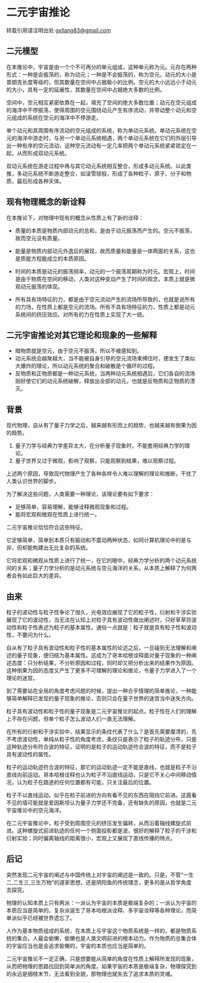 # 二元宇宙推论

转载引用请注明出处
gxllang83@gmail.com

## 二元模型

在本推论中，宇宙是由一个个不可再分的单元组成，这种单元称为元。元存在两种形式：一种是会振荡的，称为动元；一种是不会振荡的，称为空元。动元的大小是普朗克长度等级的，但其数量在空间中占据极小的比例。空元的大小远远小于动元的大小，具有一定的延展性，其数量在空间中占据绝大多数的比例。

空间中，空元相互紧密依靠在一起，填充了空间的绝大多数位置；动元在空元组成的海洋中不停振荡，使得周围的空元围绕动元产生有序流动，并带动整个动元和空元组成的系统在空元的海洋中不停游走。

单个动元和其周围有序流动的空元组成的系统，称为单动元系统。单动元系统在空元的海洋中游走时，与另一个单动元系统相遇，两个单动元系统在它们的外层引导出一种有序的空元流动，这种空元流动有一定几率把两个单动元系统紧紧锁定在一起，从而形成双动元系统。

双动元系统在游走过程中再与其它动元系统相互整合，形成多动元系统。以此类推，多动元系统不断游走整合，如滚雪球般，形成了各种粒子、原子、分子和物质，最后形成各种天体。

## 现有物理概念的新诠释

在本推论下，对物理中现有的概念从性质上有了新的诠释：

* 质量的本质是物质内部动元的总和，是由于动元振荡而产生的。空元不振荡，故而空元没有质量。

* 能量是物质内部动元外逸后的展现，故而质量和能量是一体两面的关系，这也是质能方程能成立的本质原因。

* 时间的本质是动元的振荡频率，动元的一个振荡周期称为时元。宏观上，时间是由于物质在空间的移动，人类对这种变动产生了时间的观念，本质上就是微观动元振荡的体现。

* 所有具有场特征的力，都是由于空元流动产生的流场所导致的，也就是说所有的力场，在性质上都是空元的流场。所有不具有场特征的力，性质上都是动元系统间的挤压效应。对所有的力在性质上实现了大一统。

## 二元宇宙推论对其它理论和现象的一些解释

* 暗物质就是空元，由于空元不振荡，所以不被感知到。
* 动元系统会越聚越大，当不能被自身引导的空元流场束缚住时，便发生了类似大爆炸的理论，所以动元系统的聚合和破散是个循环的过程。
* 反物质和正物质都是一种动元系统，当两种动元系统相遇后，它们各自的流场刚好使它们的动元系统破解，释放出全部的动元，也就是反物质和正物质的湮灭。

## 背景

现代物理，自从有了量子力学之后，越来越有形而上的趋势，也越来越有倒果为因的趋势。

1. 量子力学与经典力学差异太大，在分析量子现象时，不能套用经典力学的理论。
2. 量子世界又过于微观，影响了观察，只能观察到结果，难以观察过程。

上述两个原因，导致现代物理产生了各种各样令人难以理解的理论和推断，干扰了人类认识世界的脚步。

为了解决这些问题，人类需要一种理论，该理论要有如下要求：

* 足够简单，容易理解，能够诠释微观现象和过程。
* 能将宏观和微观在性质上进行统一。

二元宇宙推论恰恰符合这些特征。

它足够简单，简单到本质只有振动和不震动两种状态，如同计算机理论中的是与非，但却能构建出无比复杂的系统。

它将宏观和微观从性质上进行了统一，在它的眼中，经典力学分析的两个动元系统间的关系；量子力学分析的是动元系统与空元海洋的关系。从本质上解释了为何两者会有如此巨大的差异。

## 由来

粒子的波动性与粒子性争论了很久，光电效应展现了它的粒子性，衍射和干涉实验展现了它的波动性，当无法在认知上对粒子具有波动性做出阐述时，只好草草将波动性和粒子性表述为粒子的基本属性。通俗一点就是：粒子就是具有粒子性和波动性，不要问为什么。

自从有了粒子具有波动性和粒子性的基本属性的论述之后，一旦碰到无法理解和阐述的量子现象，便归结为基本属性。这成为了哥本哈根诠释面对量子现象的一种阐述态度：只分析结果，不分析原因和过程，同时却又把分析出来的结果作为原因。这种倒果为因的态度又产生了更多不可理解的理论和推论，令量子力学进入了一个理论的迷宫。

到了需要站在全局的角度考虑问题的时候，提出一种合乎情理的简单推论，一种能够简单解释已发现的量子现象的推论，否则只会在量子世界的迷宫当中迷失方向。

粒子具有波动性和粒子性的量子现象是二元宇宙推论的起点。粒子性在人们的理解上不存在问题，但单个粒子怎么波动人们一直无法理解。

在所有的衍射和干涉实验中，结果显示的条纹代表了什么？是首先需要厘清的，先不考虑波动性，单纯从粒子性的角度考虑，条纹只是表示了粒子的轨迹分布，只是这种轨迹分布符合波的特征，证明的是粒子的运动轨迹符合波的特征，而不是粒子具有波动性的属性。

粒子的运动轨迹符合波的特征，那它的运动轨迹一定不能是直线，也就是粒子不沿直线向前运动。哥本哈根诠释也认为粒子不沿直线运动，只是它不关心中间移动情况，认为粒子在路途的任何位置都有可能，只关注最后的位置。

粒子不以直线运动。似乎在粒子前进的方向有看不见的东西在阻挡它前进。这面看不见的墙可能就是爱因斯坦认为量子力学还不完备，还有缺失的原因，也就是二元宇宙推论中的空元海洋。

在二元宇宙推论中，粒子受到周围空元的挤压发生偏转，从而沿着轴线螺旋式前进。这种螺旋式前进轨迹的任何一个侧面投影都是波，很好的解释了粒子的干涉和衍射实验；同时偏离轴线的距离很小，宏观上又展现了直线传播的特点。

## 后记

突然发现二元宇宙的阐述与中国传统上对宇宙的阐述是一致的。只是，不管“一生二,二生三,三生万物”的道家思想，还是阴阳鱼的传统理念，更多的是从哲学角度去探究。

物理的认知本质上只有两派：一派认为宇宙的本质是极端复杂的；一派认为宇宙的本质应当是简单的。复杂派诞生了哥本哈根派诠释、多宇宙诠释等各种理论。而简单派似乎已经被世界遗忘了。

人作为基本物质组成的系统，在本质上与宇宙这个物质系统是一样的，都是物质系统的集合。人最会偷懒，偷懒也是人类文明前进的根本动力。作为物质的总集合体的宇宙应当也是会追求偷懒的，宇宙的本质也应当是简单的。

二元宇宙推论不一定正确，只是想要能从简单的角度在性质上解释所发现的现象，从而把物理的思路拉回到简单派的角度。如果宇宙的本质是极端复杂，物理探究到的永远是细枝末节，无法看到全貌，那物理也就失去了追求本质的灵魂。

